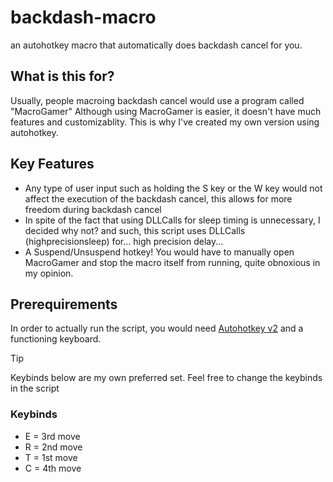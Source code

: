 # backdash-macro
an autohotkey macro that automatically does backdash cancel for you.


## What is this for?
Usually, people macroing backdash cancel would use a program called "MacroGamer"
Although using MacroGamer is easier, it doesn't have much features and customizablity.
This is why I've created my own version using autohotkey.


## Key Features
- Any type of user input such as holding the S key or the W key would not affect the execution of the backdash cancel, this allows for more freedom during backdash cancel
- In spite of the fact that using DLLCalls for sleep timing is unnecessary, I decided why not? and such, this script uses DLLCalls (highprecisionsleep) for... high precision delay...
- A Suspend/Unsuspend hotkey! You would have to manually open MacroGamer and stop the macro itself from running, quite obnoxious in my opinion.

## Prerequirements
 
In order to actually run the script, you would need [Autohotkey v2](https://www.autohotkey.com) and a functioning keyboard.



> [!TIP]
> Keybinds below are my own preferred set. Feel free to change the keybinds in the script


### Keybinds

- E = 3rd move
- R = 2nd move
- T = 1st move
- C = 4th move
